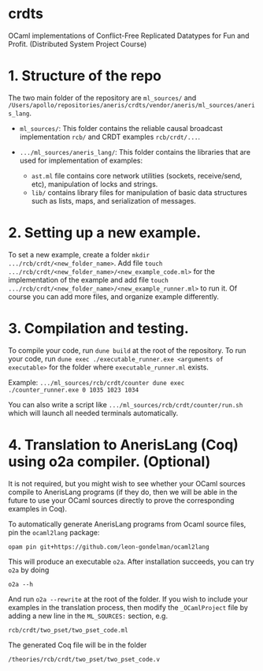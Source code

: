 # crdts
OCaml implementations of Conflict-Free Replicated Datatypes for Fun and Profit. (Distributed System Project Course)


# 1. Structure of the repo

The two main folder of the repository are `ml_sources/` and
`/Users/apollo/repositories/aneris/crdts/vendor/aneris/ml_sources/aneris_lang`.


- `ml_sources/`: This folder contains the reliable causal broadcast
  implementation `rcb/` and CRDT examples `rcb/crdt/...`.


 - `.../ml_sources/aneris_lang/`: This folder contains the libraries that are
  used for implementation of examples:
	  - `ast.ml` file contains core network utilities (sockets, receive/send,
        etc), manipulation of locks and strings.
	  - `lib/` contains library files for manipulation of basic data structures
	    such as lists, maps, and serialization of messages.

# 2. Setting up a new example.

To set a new example, create a folder `mkdir .../rcb/crdt/<new_folder_name>`.
Add file `touch .../rcb/crdt/<new_folder_name>/<new_example_code.ml>` for the
implementation of the example and add file
`touch .../rcb/crdt/<new_folder_name>/<new_example_runner.ml>` to run it.
Of course you can add more files, and organize example differently.

# 3. Compilation and testing.

To compile your code, run `dune build` at the root of the repository.
To run your code, run `dune exec ./executable_runner.exe <arguments of executable>`
for the folder where `executable_runner.ml` exists.

Example: `.../ml_sources/rcb/crdt/counter dune exec ./counter_runner.exe 0 1035 1023 1034`

You can also write a script like `.../ml_sources/rcb/crdt/counter/run.sh`
which will launch all needed terminals automatically.

# 4. Translation to AnerisLang (Coq) using o2a compiler. (Optional)

It is not required, but you might wish to see whether your OCaml sources compile to  AnerisLang programs
(if they do, then we will be able in the future to use your OCaml sources
directly to prove the corresponding examples in Coq).

To automatically generate AnerisLang programs from Ocaml source files, pin the `ocaml2lang` package:

    opam pin git+https://github.com/leon-gondelman/ocaml2lang

This will produce an executable `o2a`. After installation succeeds, you can try `o2a` by doing

    o2a --h

And run `o2a --rewrite` at the root of the folder.
If you wish to include your examples in the translation process, then modify the
`_OCamlProject` file by adding a new line in the `ML_SOURCES:` section, e.g.

	rcb/crdt/two_pset/two_pset_code.ml

The generated Coq file will be in the folder

	/theories/rcb/crdt/two_pset/two_pset_code.v
